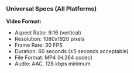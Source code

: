 ### Universal Specs (All Platforms)

**Video Format:**

- Aspect Ratio: 9:16 (vertical)
- Resolution: 1080x1920 pixels
- Frame Rate: 30 FPS
- Duration: 60 seconds (±5 seconds acceptable)
- File Format: MP4 (H.264 codec)
- Audio: AAC, 128 kbps minimum
